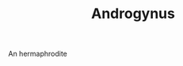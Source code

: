 ---
title: Androgynus
letter: A
permalink: "/definitions/bld-androgynus.html"
body: An hermaphrodite
published_at: '2018-07-07'
source: Black's Law Dictionary 2nd Ed (1910)
layout: post
---